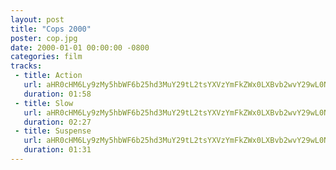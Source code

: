 ```yaml
---
layout: post
title: "Cops 2000"
poster: cop.jpg
date: 2000-01-01 00:00:00 -0800
categories: film
tracks:
 - title: Action
   url: aHR0cHM6Ly9zMy5hbWF6b25hd3MuY29tL2tsYXVzYmFkZWx0LXBvb2wvY29wL0NvcHMgMjAwMCBBY3Rpb24gTDEubXAz
   duration: 01:58
 - title: Slow
   url: aHR0cHM6Ly9zMy5hbWF6b25hd3MuY29tL2tsYXVzYmFkZWx0LXBvb2wvY29wL0NvcHMgMjAwMCBTbG93IEwxLm1wMw==
   duration: 02:27
 - title: Suspense 
   url: aHR0cHM6Ly9zMy5hbWF6b25hd3MuY29tL2tsYXVzYmFkZWx0LXBvb2wvY29wL0NvcHMgMjAwMCBTdXNwZW5zZSBMMS5tcDM=
   duration: 01:31
---
```


